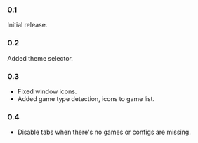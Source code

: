 ### 0.1
Initial release.

### 0.2
Added theme selector.

### 0.3
- Fixed window icons.
- Added game type detection, icons to game list.

### 0.4
- Disable tabs when there's no games or configs are missing.
